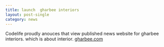 ```yaml
---
title: launch  gharbee interiors
layout: post-single
category: news
---
```


Codelife proudly anouces that view published news website  for gharbee interiors.
which is about interior.
[gharbee.com](http://)